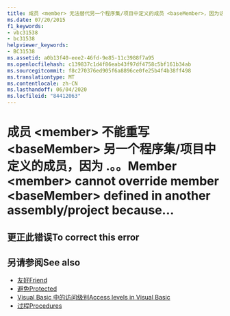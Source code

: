 ```yaml
---
title: 成员 <member> 无法替代另一个程序集/项目中定义的成员 <baseMember>，因为访问修饰符“Protected Friend”扩展了可访问性。 请改用“Protected”。
ms.date: 07/20/2015
f1_keywords:
- vbc31538
- bc31538
helpviewer_keywords:
- BC31538
ms.assetid: a0b13f40-eee2-46fd-9e85-11c3988f7a95
ms.openlocfilehash: c139837c1d4f86eab43f97df4758c5bf161b34ab
ms.sourcegitcommit: f8c270376ed905f6a8896ce0fe25b4f4b38ff498
ms.translationtype: MT
ms.contentlocale: zh-CN
ms.lasthandoff: 06/04/2020
ms.locfileid: "84412063"
---
```

# <a name="member-member-cannot-override-member-basemember-defined-in-another-assemblyproject-because"></a><span data-ttu-id="f690e-103">成员 \<member> 不能重写 \<baseMember> 另一个程序集/项目中定义的成员，因为 .。。</span><span class="sxs-lookup"><span data-stu-id="f690e-103">Member \<member> cannot override member \<baseMember> defined in another assembly/project because…</span></span>

## <a name="to-correct-this-error"></a><span data-ttu-id="f690e-104">更正此错误</span><span class="sxs-lookup"><span data-stu-id="f690e-104">To correct this error</span></span>

## <a name="see-also"></a><span data-ttu-id="f690e-105">另请参阅</span><span class="sxs-lookup"><span data-stu-id="f690e-105">See also</span></span>

- [<span data-ttu-id="f690e-106">友好</span><span class="sxs-lookup"><span data-stu-id="f690e-106">Friend</span></span>](../language-reference/modifiers/friend.md)
- [<span data-ttu-id="f690e-107">避免</span><span class="sxs-lookup"><span data-stu-id="f690e-107">Protected</span></span>](../language-reference/modifiers/protected.md)
- [<span data-ttu-id="f690e-108">Visual Basic 中的访问级别</span><span class="sxs-lookup"><span data-stu-id="f690e-108">Access levels in Visual Basic</span></span>](../programming-guide/language-features/declared-elements/access-levels.md)
- [<span data-ttu-id="f690e-109">过程</span><span class="sxs-lookup"><span data-stu-id="f690e-109">Procedures</span></span>](../programming-guide/language-features/procedures/index.md)

